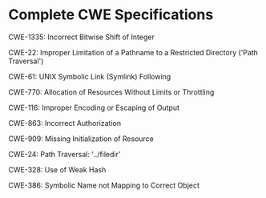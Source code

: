 

# Complete CWE Specifications

CWE-1335: Incorrect Bitwise Shift of Integer

CWE-22: Improper Limitation of a Pathname to a Restricted Directory ('Path Traversal')

CWE-61: UNIX Symbolic Link (Symlink) Following

CWE-770: Allocation of Resources Without Limits or Throttling

CWE-116: Improper Encoding or Escaping of Output

CWE-863: Incorrect Authorization

CWE-909: Missing Initialization of Resource

CWE-24: Path Traversal: '../filedir'

CWE-328: Use of Weak Hash

CWE-386: Symbolic Name not Mapping to Correct Object
